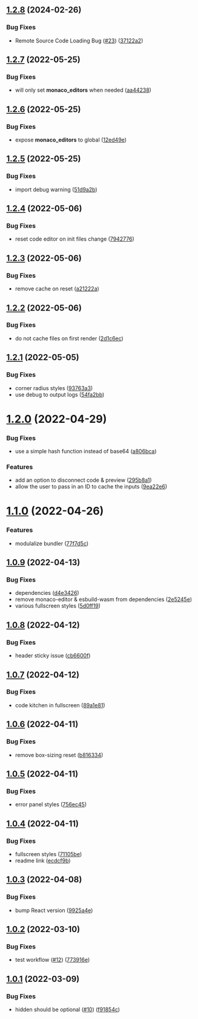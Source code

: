 ## [1.2.8](https://github.com/freewheel/code-kitchen/compare/v1.2.7...v1.2.8) (2024-02-26)

### Bug Fixes

- Remote Source Code Loading Bug ([#23](https://github.com/freewheel/code-kitchen/issues/23)) ([37122a2](https://github.com/freewheel/code-kitchen/commit/37122a282fd7715a99e5bb83212021d92277ff73))

## [1.2.7](https://github.com/freewheel/code-kitchen/compare/v1.2.6...v1.2.7) (2022-05-25)

### Bug Fixes

- will only set **monaco_editors** when needed ([aa44238](https://github.com/freewheel/code-kitchen/commit/aa44238013e33b84ee7767d56353c09822a49cf1))

## [1.2.6](https://github.com/freewheel/code-kitchen/compare/v1.2.5...v1.2.6) (2022-05-25)

### Bug Fixes

- expose **monaco_editors** to global ([12ed49e](https://github.com/freewheel/code-kitchen/commit/12ed49e7ffadb9c6c10c491bcdff0d6d5da425bc))

## [1.2.5](https://github.com/freewheel/code-kitchen/compare/v1.2.4...v1.2.5) (2022-05-25)

### Bug Fixes

- import debug warning ([51d9a2b](https://github.com/freewheel/code-kitchen/commit/51d9a2bcaed2933c4a94cd7aa227252328a299d8))

## [1.2.4](https://github.com/freewheel/code-kitchen/compare/v1.2.3...v1.2.4) (2022-05-06)

### Bug Fixes

- reset code editor on init files change ([7942776](https://github.com/freewheel/code-kitchen/commit/7942776409435fa05b705a6143e088613139fd2a))

## [1.2.3](https://github.com/freewheel/code-kitchen/compare/v1.2.2...v1.2.3) (2022-05-06)

### Bug Fixes

- remove cache on reset ([a21222a](https://github.com/freewheel/code-kitchen/commit/a21222a1be7a92812dee87ec9222622f35f18a1a))

## [1.2.2](https://github.com/freewheel/code-kitchen/compare/v1.2.1...v1.2.2) (2022-05-06)

### Bug Fixes

- do not cache files on first render ([2d1c6ec](https://github.com/freewheel/code-kitchen/commit/2d1c6ec5e561567f1621632e7ca76e392a115a84))

## [1.2.1](https://github.com/freewheel/code-kitchen/compare/v1.2.0...v1.2.1) (2022-05-05)

### Bug Fixes

- corner radius styles ([93763a3](https://github.com/freewheel/code-kitchen/commit/93763a3196247481011648b3ba9da9936e46a0a3))
- use debug to output logs ([54fa2bb](https://github.com/freewheel/code-kitchen/commit/54fa2bbff203092aeb38133e7edcdc28990a4a55))

# [1.2.0](https://github.com/freewheel/code-kitchen/compare/v1.1.0...v1.2.0) (2022-04-29)

### Bug Fixes

- use a simple hash function instead of base64 ([a806bca](https://github.com/freewheel/code-kitchen/commit/a806bca7add54c6b6e8588821461a549e1eb1332))

### Features

- add an option to disconnect code & preview ([295b8a1](https://github.com/freewheel/code-kitchen/commit/295b8a188dd7c64f81e331f0f7e9513f6117c248))
- allow the user to pass in an ID to cache the inputs ([9ea22e6](https://github.com/freewheel/code-kitchen/commit/9ea22e6b0dfa599a4a54629bd3298542a0cd2a43))

# [1.1.0](https://github.com/freewheel/code-kitchen/compare/v1.0.9...v1.1.0) (2022-04-26)

### Features

- modulalize bundler ([77f7d5c](https://github.com/freewheel/code-kitchen/commit/77f7d5c5565547cc59134bca5c9f52ac92f667a8))

## [1.0.9](https://github.com/freewheel/code-kitchen/compare/v1.0.8...v1.0.9) (2022-04-13)

### Bug Fixes

- dependencies ([d4e3426](https://github.com/freewheel/code-kitchen/commit/d4e342684200091446852c5f248bc53148526ad6))
- remove monaco-editor & esbuild-wasm from dependencies ([2e5245e](https://github.com/freewheel/code-kitchen/commit/2e5245e790e2dc3591165b9cabaf0120222bee87))
- various fullscreen styles ([5d0ff19](https://github.com/freewheel/code-kitchen/commit/5d0ff19bbb70deed4df9348cae992e0fc39c11dc))

## [1.0.8](https://github.com/freewheel/code-kitchen/compare/v1.0.7...v1.0.8) (2022-04-12)

### Bug Fixes

- header sticky issue ([cb6600f](https://github.com/freewheel/code-kitchen/commit/cb6600fc9be719d6d5162f2a7dcaef46e9dc3511))

## [1.0.7](https://github.com/freewheel/code-kitchen/compare/v1.0.6...v1.0.7) (2022-04-12)

### Bug Fixes

- code kitchen in fullscreen ([89a1e81](https://github.com/freewheel/code-kitchen/commit/89a1e816a7aaacb34fce58a2c4fb40e54f6f24a4))

## [1.0.6](https://github.com/freewheel/code-kitchen/compare/v1.0.5...v1.0.6) (2022-04-11)

### Bug Fixes

- remove box-sizing reset ([b816334](https://github.com/freewheel/code-kitchen/commit/b816334ec5a9158a180229730b64e8e994e384fb))

## [1.0.5](https://github.com/freewheel/code-kitchen/compare/v1.0.4...v1.0.5) (2022-04-11)

### Bug Fixes

- error panel styles ([756ec45](https://github.com/freewheel/code-kitchen/commit/756ec45032e65252a71f770369f247034f36c5b6))

## [1.0.4](https://github.com/freewheel/code-kitchen/compare/v1.0.3...v1.0.4) (2022-04-11)

### Bug Fixes

- fullscreen styles ([71105be](https://github.com/freewheel/code-kitchen/commit/71105bef3b3c7ef57f17c2e4b19f44a14d35731a))
- readme link ([ecdcf9b](https://github.com/freewheel/code-kitchen/commit/ecdcf9b85afb119c4db88facb353fbee22f065b6))

## [1.0.3](https://github.com/freewheel/code-kitchen/compare/v1.0.2...v1.0.3) (2022-04-08)

### Bug Fixes

- bump React version ([9925a4e](https://github.com/freewheel/code-kitchen/commit/9925a4e712c596ce0f7425198ac3f44a12147942))

## [1.0.2](https://github.com/freewheel/code-kitchen/compare/v1.0.1...v1.0.2) (2022-03-10)

### Bug Fixes

- test workflow ([#12](https://github.com/freewheel/code-kitchen/issues/12)) ([773916e](https://github.com/freewheel/code-kitchen/commit/773916e2b1ded5cfac37026b85c388efdb3e6343))

## [1.0.1](https://github.com/freewheel/code-kitchen/compare/v1.0.0...v1.0.1) (2022-03-09)

### Bug Fixes

- hidden should be optional ([#10](https://github.com/freewheel/code-kitchen/issues/10)) ([f91854c](https://github.com/freewheel/code-kitchen/commit/f91854ccb6cfcf1a94daec78a68d7d82e6700029))
